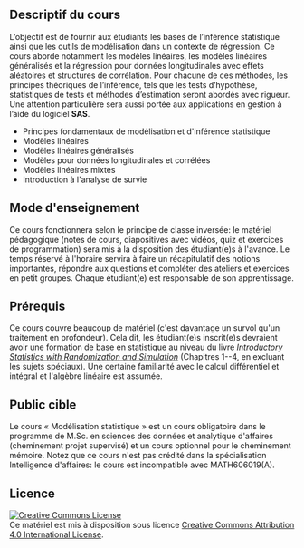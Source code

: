 ## Descriptif du cours

L’objectif est de fournir aux étudiants les bases de l’inférence statistique ainsi que les outils de modélisation dans un contexte de régression. Ce cours aborde notamment les modèles linéaires, les modèles linéaires généralisés et la régression pour données longitudinales avec effets aléatoires et structures de corrélation. Pour chacune de ces méthodes, les principes théoriques de l’inférence, tels que les tests d’hypothèse, statistiques de tests et méthodes d’estimation seront abordés avec rigueur. Une attention particulière sera aussi portée aux applications en gestion à l’aide du logiciel **SAS**.


- Principes fondamentaux de modélisation et d'inférence statistique
- Modèles linéaires
- Modèles linéaires généralisés
- Modèles pour données longitudinales et corrélées
- Modèles linéaires mixtes
- Introduction à l'analyse de survie


## Mode d'enseignement

Ce cours fonctionnera selon le principe de classe inversée: le matériel pédagogique (notes de cours, diapositives avec vidéos, quiz et exercices de programmation) sera mis à la disposition des étudiant(e)s à l'avance. Le temps réservé à l'horaire servira à faire un récapitulatif des notions importantes, répondre aux questions et compléter des ateliers et exercices en petit groupes.
Chaque étudiant(e) est responsable de son apprentissage.


## Prérequis

Ce cours couvre beaucoup de matériel (c'est davantage un survol qu'un traitement en profondeur). Cela dit, les étudiant(e)s inscrit(e)s devraient avoir une formation de base en statistique au niveau du livre [_Introductory Statistics with Randomization and Simulation_](https://www.openintro.org/book/isrs/) (Chapitres 1--4, en excluant les sujets spéciaux). Une certaine familiarité avec le calcul différentiel et intégral et l'algèbre linéaire est assumée. 

## Public cible

Le cours « Modélisation statistique » est un cours obligatoire dans le programme de M.Sc. en sciences des données et analytique d'affaires (cheminement projet supervisé) et un cours optionnel pour le cheminement mémoire. Notez que ce cours n'est pas crédité dans la spécialisation Intelligence d'affaires: le cours est incompatible avec MATH606019(A).

## Licence

<a rel="license" href="http://creativecommons.org/licenses/by/4.0/"><img alt="Creative Commons License" style="border-width:0" src="https://i.creativecommons.org/l/by/4.0/88x31.png" /></a><br />Ce matériel est mis à disposition sous licence <a rel="license" href="http://creativecommons.org/licenses/by/4.0/">Creative Commons Attribution 4.0 International License</a>.

